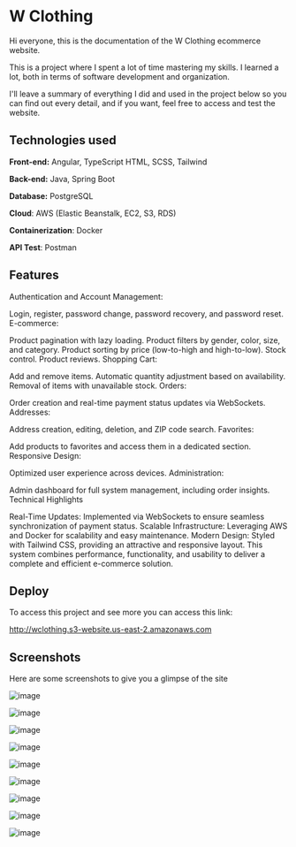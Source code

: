 
# W Clothing


Hi everyone, this is the documentation of the W Clothing ecommerce website.

This is a project where I spent a lot of time mastering my skills. I learned a lot, both in terms of software development and organization.

I'll leave a summary of everything I did and used in the project below so you can find out every detail, and if you want, feel free to access and test the website.
## Technologies used

**Front-end:** Angular, TypeScript HTML, SCSS, Tailwind

**Back-end:** Java, Spring Boot

**Database:** PostgreSQL

**Cloud**: AWS (Elastic Beanstalk, EC2, S3, RDS)

**Containerization**: Docker

**API Test**: Postman
## Features

Authentication and Account Management:

Login, register, password change, password recovery, and password reset.
E-commerce:

Product pagination with lazy loading.
Product filters by gender, color, size, and category.
Product sorting by price (low-to-high and high-to-low).
Stock control.
Product reviews.
Shopping Cart:

Add and remove items.
Automatic quantity adjustment based on availability.
Removal of items with unavailable stock.
Orders:

Order creation and real-time payment status updates via WebSockets.
Addresses:

Address creation, editing, deletion, and ZIP code search.
Favorites:

Add products to favorites and access them in a dedicated section.
Responsive Design:

Optimized user experience across devices.
Administration:

Admin dashboard for full system management, including order insights.
Technical Highlights

Real-Time Updates: Implemented via WebSockets to ensure seamless synchronization of payment status.
Scalable Infrastructure: Leveraging AWS and Docker for scalability and easy maintenance.
Modern Design: Styled with Tailwind CSS, providing an attractive and responsive layout.
This system combines performance, functionality, and usability to deliver a complete and efficient e-commerce solution.

## Deploy

To access this project and see more you can access this link:

http://wclothing.s3-website.us-east-2.amazonaws.com
## Screenshots
Here are some screenshots to give you a glimpse of the site

![image](https://github.com/user-attachments/assets/78cac183-96d4-4466-a824-bf2c641a9077)

![image](https://github.com/user-attachments/assets/56626323-55cd-403a-9838-554820a62312)

![image](https://github.com/user-attachments/assets/e6f37885-e335-4f5f-a0fe-ef8975c09624)

![image](https://github.com/user-attachments/assets/648b03ed-6714-43a5-bcca-5b513c51d444)

![image](https://github.com/user-attachments/assets/1eeb4a41-2883-4bd2-8d4d-557c8b360e1c)

![image](https://github.com/user-attachments/assets/0d32cf96-50a5-42fb-800f-0bc81bd2cd94)

![image](https://github.com/user-attachments/assets/91ae8a89-2383-4089-9d41-7b3f692659fd)

![image](https://github.com/user-attachments/assets/4e89971e-b09f-4279-a8b9-660d23b51766)

![image](https://github.com/user-attachments/assets/b2be87f6-88b9-4276-ae46-9b37721fee6d)

